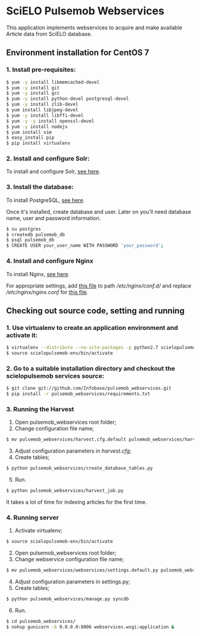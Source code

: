 # SciELO Pulsemob Webservices

This application implements webservices to acquire and make available Article data from SciELO database.

## Environment installation for CentOS 7

### 1. Install pre-requisites:

```sh
$ yum -y install libmemcached-devel
$ yum -y install git
$ yum -y install gcc
$ yum -y install python-devel postgresql-devel
$ yum -y install zlib-devel
$ yum install libjpeg-devel
$ yum -y install libffi-devel
$ yum -y -y install openssl-devel
$ yum -y install nodejs
$ yum install vim
$ easy_install pip
$ pip install virtualenv
```

### 2. Install and configure Solr:

To install and configure Solr, [see here](https://github.com/Infobase/pulsemob_solr).

### 3. Install the database:

To install PostgreSQL, [see here](https://www.digitalocean.com/community/tutorials/how-to-install-and-use-postgresql-on-centos-7).

Once it's installed, create database and user. Later on you'll need database name, user and password information.
```sh
$ su postgres
$ createdb pulsemob_db
$ psql pulsemob_db
$ CREATE USER your_user_name WITH PASSWORD 'your_password';
```

### 4. Install and configure Nginx
To install Nginx, [see here](https://www.digitalocean.com/community/tutorials/how-to-install-nginx-on-centos-7).

For appropriate settings, add [this file](https://github.com/Infobase/pulsemob_webservices/blob/master/configuration/nginx/conf.d/pulsemob.conf) to path */etc/nginx/conf.d/* and replace */etc/nginx/nginx.conf* for [this file](https://github.com/Infobase/pulsemob_webservices/blob/master/configuration/nginx/nginx.conf).

## Checking out source code, setting and running
### 1. Use virtualenv to create an application environment and activate it:

```sh
$ virtualenv --distribute --no-site-packages -p python2.7 scielopulsemob-env
$ source scielopulsemob-env/bin/activate
```
### 2. Go to a suitable installation directory and checkout the scielopulsemob services source:

```sh
$ git clone git://github.com/Infobase/pulsemob_webservices.git
$ pip install -r pulsemob_webservices/requirements.txt
```
### 3. Running the Harvest
1. Open pulsemob_webservices root folder;
2. Change configuration file name;
 ```sh
$ mv pulsemob_webservices/harvest.cfg.default pulsemob_webservices/harvest.cfg
```
3. Adjust configuration parameters in *harvest.cfg*;
4. Create tables;
```sh
$ python pulsemob_webservices/create_database_tables.py
```
5. Run.
```sh
$ python pulsemob_webservices/harvest_job.py
```
It takes a lot of time for indexing articles for the first time.

### 4. Running server
1. Activate virtualenv;
```sh
$ source scielopulsemob-env/bin/activate
```
2. Open pulsemob_webservices root folder;
3. Change webservice configuration file name;
```sh
$ mv pulsemob_webservices/webservices/settings.default.py pulsemob_webservices/webservices/settings.py
```
4. Adjust configuration parameters in settings.py;
5. Create tables;
```sh
$ python pulsemob_webservices/manage.py syncdb
```
6. Run.
```sh
$ cd pulsemob_webservices/
$ nohup gunicorn -b 0.0.0.0:8006 webservices.wsgi:application &
```
